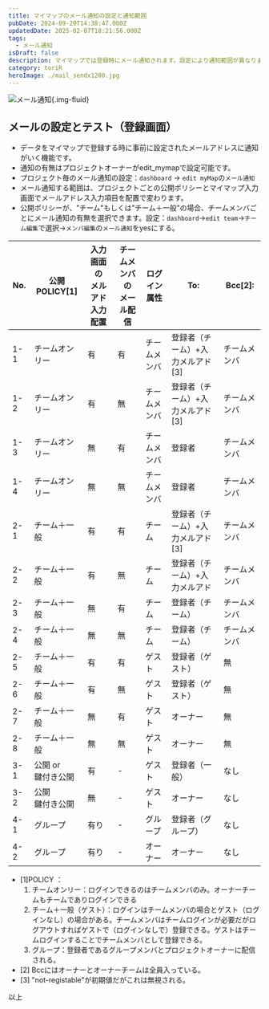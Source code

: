```yaml
---
title: マイマップのメール通知の設定と通知範囲
pubDate: 2024-09-20T14:38:47.000Z
updatedDate: 2025-02-07T18:21:56.000Z
tags:
  - メール通知
isDraft: false
description: マイマップでは登録時にメール通知されます。設定により通知範囲が異なりますのでここに記載いたします。
category: toriR
heroImage: ./mail_sendx1200.jpg
---
```




![メール通知](https://object-storage.tyo2.conoha.io/v1/nc_938a9d00d6004f1390c354d4a15ef25b/blog-astro-assets/blog-images/mail_sendx1200.jpg){.img-fluid}

## メールの設定とテスト（登録画面）

- データをマイマップで登録する時に事前に設定されたメールアドレスに通知がいく機能です。
- 通知の有無はプロジェクトオーナーがedit_mymapで設定可能です。
- プロジェクト毎のメール通知の設定：`dashboard` → `edit myMap`の`メール通知`
- メール通知する範囲は、プロジェクトごとの公開ポリシーとマイマップ入力画面でメールアドレス入力項目を配置で変わります。
- 公開ポリシーが、"チーム"もしくは"チーム＋一般"の場合、チームメンバごとにメール通知の有無を選択できます。設定：`dashboard`→`edit team`→`チーム編集`で選択→`メンバ編集`の`メール通知`をyesにする。

| No.  | 公開POLICY[1]           | 入力画面の<br />メルアド入力配置 | チームメンバの<br />メール配信 | ログイン属性 | To:                              | Bcc[2]:      |
| ---- | ----------------------- | -------------------------------- | ------------------------------ | ------------ | -------------------------------- | ------------ |
| 1-1  | チームオンリー          | 有                               | 有                             | チームメンバ | 登録者（チーム）+入力メルアド[3] | チームメンバ |
| 1-2  | チームオンリー          | 有                               | 無                             | チームメンバ | 登録者（チーム）+入力メルアド[3] | チームメンバ |
| 1-3  | チームオンリー          | 無                               | 有                             | チームメンバ | 登録者                           | チームメンバ |
| 1-4  | チームオンリー          | 無                               | 無                             | チームメンバ | 登録者                           | チームメンバ |
| 2-1  | チーム＋一般            | 有                               | 有                             | チーム       | 登録者（チーム）+入力メルアド[3] | チームメンバ |
| 2-2  | チーム＋一般            | 有                               | 無                             | チーム       | 登録者（チーム）+入力メルアド    | チームメンバ |
| 2-3  | チーム＋一般            | 無                               | 有                             | チーム       | 登録者（チーム）                 | チームメンバ |
| 2-4  | チーム＋一般            | 無                               | 無                             | チーム       | 登録者（チーム）                 | チームメンバ |
| 2-5  | チーム＋一般            | 有                               | 有                             | ゲスト       | 登録者（ゲスト）                 | 無           |
| 2-6  | チーム＋一般            | 有                               | 無                             | ゲスト       | 登録者（ゲスト）                 | 無           |
| 2-7  | チーム＋一般            | 無                               | 有                             | ゲスト       | オーナー                         | 無           |
| 2-8  | チーム＋一般            | 無                               | 無                             | ゲスト       | オーナー                         | 無           |
| 3-1  | 公開 or<br />鍵付き公開 | 有                               | -                              | ゲスト       | 登録者（一般）                   | なし         |
| 3-2  | 公開<br />鍵付き公開    | 無                               | -                              | ゲスト       | オーナー                         | なし         |
| 4-1  | グループ                | 有り                             | -                              | グループ     | 登録者（グループ）               | なし         |
| 4-2  | グループ                | 有り                             | -                              | オーナー     | オーナー                         | なし         |

- [1]POLICY ：
  1. チームオンリー：ログインできるのはチームメンバのみ。オーナーチームもチームでありログインできる
  2. チーム＋一般（ゲスト）：ログインはチームメンバの場合とゲスト（ログインなし）の場合がある。チームメンバはチームログインが必要だがログアウトすればゲストで（ログインなしで）登録できる。ゲストはチームログインすることでチームメンバとして登録できる。
  3. グループ：登録者であるグループメンバとプロジェクトオーナーに配信される。
- [2] Bccにはオーナーとオーナーチームは全員入っている。
- [3] "not-registable"が初期値だがこれは無視される。

以上
